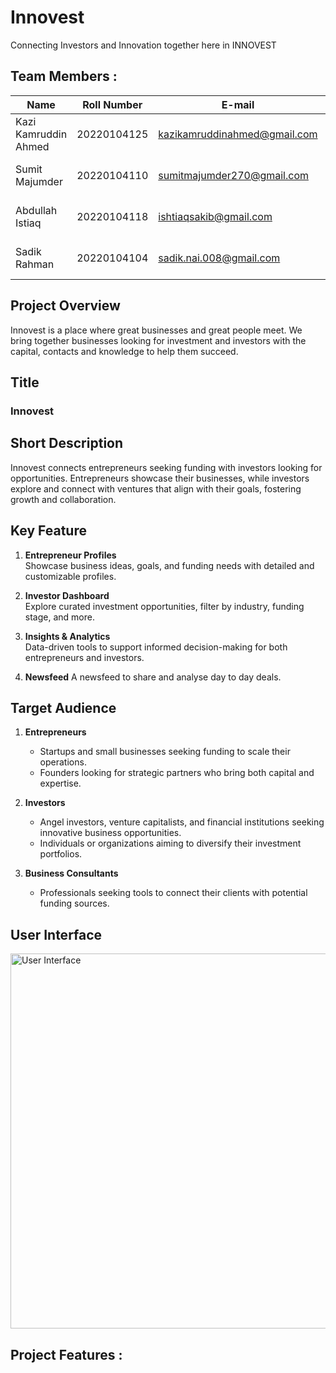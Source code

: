 # Innovest

Connecting Investors and Innovation together here in INNOVEST


## Team Members : 

| Name | Roll Number | E-mail | Role |
|-------------|--------------|--------------|--------------|
| Kazi Kamruddin Ahmed  | 20220104125 | kazikamruddinahmed@gmail.com| Lead |
| Sumit Majumder  | 20220104110 | sumitmajumder270@gmail.com | Frontend + Backend |
| Abdullah Istiaq  | 20220104118 | ishtiaqsakib@gmail.com | Frontend + Backend |
| Sadik Rahman  | 20220104104 | sadik.nai.008@gmail.com | Frontend + Backend |

## Project Overview
Innovest is a place where great businesses and great people meet. We bring together businesses looking for investment and investors with the capital, contacts and knowledge to  help them succeed.


## Title
### **Innovest**

## Short Description
Innovest connects entrepreneurs seeking funding with investors looking for opportunities. Entrepreneurs showcase their businesses, while investors explore and connect with ventures that align with their goals, fostering growth and collaboration.

## Key Feature
1. **Entrepreneur Profiles**  
   Showcase business ideas, goals, and funding needs with detailed and customizable profiles.

2. **Investor Dashboard**  
   Explore curated investment opportunities, filter by industry, funding stage, and more.

3. **Insights & Analytics**  
   Data-driven tools to support informed decision-making for both entrepreneurs and investors.

4. **Newsfeed**
   A newsfeed to share and analyse day to day deals.


## Target Audience

1. **Entrepreneurs**  
   - Startups and small businesses seeking funding to scale their operations.  
   - Founders looking for strategic partners who bring both capital and expertise.

2. **Investors**  
   - Angel investors, venture capitalists, and financial institutions seeking innovative business opportunities.  
   - Individuals or organizations aiming to diversify their investment portfolios.

3. **Business Consultants**  
   - Professionals seeking tools to connect their clients with potential funding sources.


## User Interface 
<a href="https://www.figma.com/design/Z5T7rDYzKXwm1aMTGU681c/Innovest?node-id=55-49&t=kKbTOFyg0yDQrX0V-1">
  <img src="https://i.imgur.com/BccJ7tb.png" alt="User Interface" width="600" />
</a>

## Project Features : 
  




